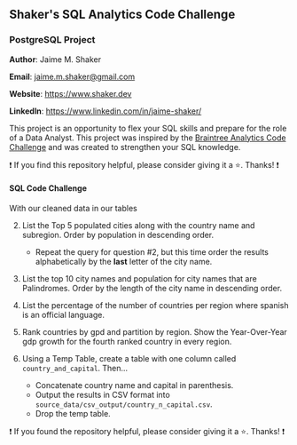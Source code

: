 ## Shaker's SQL Analytics Code Challenge
### PostgreSQL Project

**Author**: Jaime M. Shaker

**Email**: jaime.m.shaker@gmail.com

**Website**: https://www.shaker.dev

**LinkedIn**: https://www.linkedin.com/in/jaime-shaker/ 

This project is an opportunity to flex your SQL skills and prepare for the role of a Data Analyst.  This project was inspired by the [Braintree Analytics Code Challenge](https://github.com/AlexanderConnelly/BrainTree_SQL_Coding_Challenge_Data_Analyst) and was created to strengthen your SQL knowledge.

:exclamation: If you find this repository helpful, please consider giving it a :star:. Thanks! :exclamation:

#### SQL Code Challenge

With our cleaned data in our tables

2. List the Top 5 populated cities along with the country name and subregion.  Order by population in descending order.

	* Repeat the query for question #2, but this time order the results alphabetically by the **last** letter of the city name.

3. List the top 10 city names and population for city names that are Palindromes.  Order by the length of the city name in descending order.

4.  List the percentage of the number of countries per region where spanish is an official language.

5.  Rank countries by gpd and partition by region.  Show the Year-Over-Year gdp growth for the fourth ranked country in every region.

6. Using a Temp Table, create a table with one column called `country_and_capital`.  Then...
	* Concatenate country name and capital in parenthesis.
	* Output the results in CSV format into `source_data/csv_output/country_n_capital.csv`.
	* Drop the temp table.

:exclamation: If you found the repository helpful, please consider giving it a :star:. Thanks! :exclamation:



